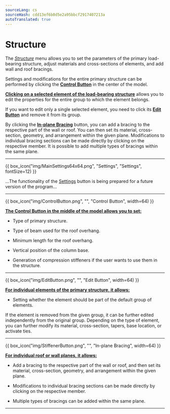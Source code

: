 ```yaml
---
sourceLang: cs
sourceHash: cdd13ef6b0d5e2a95bbcf2917407213a
autoTranslated: true
---
```


# Structure

<p>The <u><i>Structure</i></u> menu allows you to set the parameters of the primary load-bearing structure, adjust materials and cross-sections of elements, and add wall and roof bracings.</p>

<p>Settings and modifications for the entire primary structure can be performed by clicking the <b><u>Control Button</u></b> in the center of the model.</p>

<p><b><u>Clicking on a selected element of the load-bearing structure</u></b> allows you to edit the properties for the entire group to which the element belongs.</p>

<p>If you want to edit only a single selected element, you need to click its <b><u>Edit Button</u></b> and remove it from its group.</p>

<p>By clicking the <b><u>In-plane Bracing</u></b> button, you can add a bracing to the respective part of the wall or roof. You can then set its material, cross-section, geometry, and arrangement within the given plane. Modifications to individual bracing sections can be made directly by clicking on the respective member. It is possible to add multiple types of bracings within the same plane.</p>

<hr class="main">

{{ box_icon("img/MainSettings64x64.png", "Settings", "Settings", fontSize=12) }}

<p>...The functionality of the <u>Settings</u> button is being prepared for a future version of the program...</p>

<hr class="main">

{{ box_icon("img/ControlButton.png", "", "Control Button", width=64) }}

<p><b><u>The Control Button in the middle of the model allows you to set:</u></b></p>
<ul>
  <li><p>Type of primary structure.</p></li>
  <li><p>Type of beam used for the roof overhang.</p></li>
  <li><p>Minimum length for the roof overhang.</p></li>
  <li><p>Vertical position of the column base.</p></li>
  <li><p>Generation of compression stiffeners if the user wants to use them in the structure.</p></li>
</ul>

<hr class="main">

{{ box_icon("img/EditButton.png", "", "Edit Button", width=64) }}

<p><b><u>For individual elements of the primary structure, it allows:</u></b></p>
<ul>
  <li><p>Setting whether the element should be part of the default group of elements.</p></li>
</ul>

<p>If the element is removed from the given group, it can be further edited independently from the original group. Depending on the type of element, you can further modify its material, cross-section, tapers, base location, or activate ties.</p>

<hr class="main">

{{ box_icon("img/StiffenerButton.png", "", "In-plane Bracing", width=64) }}

<p><b><u>For individual roof or wall planes, it allows:</u></b></p>
<ul>
  <li><p>Add a bracing to the respective part of the wall or roof, and then set its material, cross-section, geometry, and arrangement within the given plane.</p></li>
  <li><p>Modifications to individual bracing sections can be made directly by clicking on the respective member.</p></li>
  <li><p>Multiple types of bracings can be added within the same plane.</p></li>
</ul>

<hr class="main">

<!-- product: HiStruct Building Configurator -->